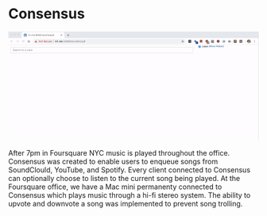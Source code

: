 # Consensus

<img src="ezgif-5-a394050d9ec9.gif"/>

After 7pm in Foursquare NYC music is played throughout the office. Consensus was created to enable users to enqueue songs from SoundClould, YouTube, and Spotify. Every client connected to Consensus can optionally choose to listen to the current song being played. At the Foursquare office, we have a Mac mini permanenty connected to Consensus which plays music through a hi-fi stereo system. The ability to upvote and downvote a song was implemented to prevent song trolling. 
